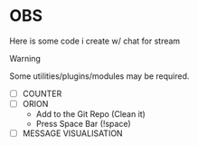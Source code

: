 # OBS

Here is some code i create w/ chat for stream

> [!WARNING]  
> Some utilities/plugins/modules may be required.

- [ ] COUNTER
- [ ] ORION
    - Add to the Git Repo (Clean it)
    - Press Space Bar (!space)
- [ ] MESSAGE VISUALISATION